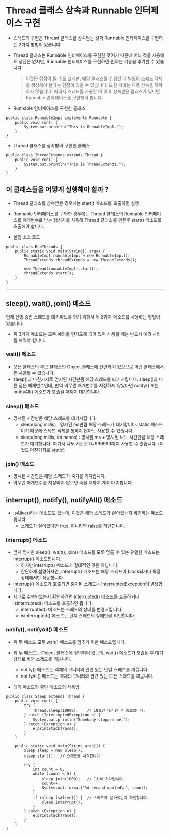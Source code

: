 # Thread 클래스 상속과 Runnable 인터페이스 구현
* 스레드의 구현은 Thread 클래스를 상속받는 것과 Runnable 인터페이스를 구현하는 2가지 방법이 있습니다.
* Thread 클래스는 Runnable 인터페이스를 구현한 것이기 때문에 어느 것을 사용해도 상관은 없지만, Runnable 인터페이스를 구현하면 원하는 기능을 추가할 수 있습니다.
    > 이것은 장점이 될 수도 있지만, 해당 클래스를 수행할 때 별도의 스레드 객체를 생성해야 한다는 단점이 있을 수 있습니다. 또한 자바는 다중 상속을 허락하지 않습니다.
    따라서 스레드를 사용할 때 이미 상속받은 클래스가 있다면 Runnable 인터페이스를 구현해야 합니다.

* Runnable 인터페이스를 구현한 클래스    
```
public class RunnableImpl implements Runnable {
    public void run() {
        System.out.println("This is RunnableImpl.");
    }
}
```

* Thread 클래스를 상속받아 구현한 클래스
```
public class ThreadExtends extends Thread {
    public void run() {
        System.out.println("This is ThreadExtends.");
    }
}
```
## 이 클래스들을 어떻게 실행해야 할까 ?
* Thread 클래스를 상속받은 경우에는 start() 메소드를 호출하면 실행
* Runnable 인터페이스를 구현한 경우에는 Thread 클래스의 Runnable 인터페이스를 매개변수로 받는 생성자를 사용해
Thread 클래스를 만든후 start() 메소드를 호출해야 합니다.

* 실행 소스 코드
```
public class RunThreads {
    public static void main(String[] args) {
        RunnableImpl runnableImpl = new RunnableImpl();
        ThreadExtends threadExtends = new ThreadExtends();
        
        new Thread(runnableImpl).start();
        threadExtends.start();
    }
}
```

---

## sleep(), wait(), join() 메소드
현재 진행 중인 스레드를 대기하도록 하기 위해서 위 3가지 메소드를 사용하는 방법이 있습니다.
* 위 3가지 메소드는 모두 예외를 던지도록 되어 있어 사용할 때는 반드시 예외 처리를 해줘야 합니다.

### wait() 메소드
* 모든 클래스의 부모 클래스인 Object 클래스에 선언되어 있으므로 어떤 클래스에서든 사용할 수 있습니다.
* sleep()과 마찬가지로 명시된 시간만큼 해당 스레드를 대기시킵니다. sleep()과 다른 점은 매개변수인데, 만약 아무런 매개변수를 지정하지 않았다면
notify() 또는 notifyAll() 메소드가 호출될 때까지 대기합니다.

### sleep() 메소드
* 명시된 시간만큼 해당 스레드를 대기시킵니다.
    * sleep(long millis) : 명시된 ms만큼 해당 스레드가 대기합니다. static 메소드이기 때문에 스레드 객체를 통하지 않아도 사용할 수 있습니다.
    * sleep(long millis, int nanos) : 명시된 ms + 명시된 나노 시간만큼 해당 스레드가 대기합니다. 여기서 나노 시간은 0~999999까지 사용할 수 있습니다. (이것도 마찬가지로 static)

### join() 메소드
* 명시된 시간만큼 해당 스레드가 죽기를 기다립니다.
* 아무런 매개변수를 지정하지 않으면 죽을 때까지 계속 대기합니다.

## interrupt(), notify(), notifyAll() 메소드
* isAlive()라는 메소드도 있는데, 이것은 해당 스레드가 살아있는지 확인하는 메소드입니다.
    * 스레드가 살아있다면 true, 아니라면 false를 리턴합니다. 

### interrupt() 메소드
* 앞서 명시한 sleep(), wait(), join() 메소드를 모두 멈출 수 있는 유일한 메소드는 interrupt() 메소드입니다.
    * 하지만 interrupt() 메소드가 절대적인 것은 아닙니다.
    * 간단하게 설명하자면, interrupt() 메소드는 해당 스레드가 block되거나 특정 상태에서만 작동합니다.
* interrupt() 메소드가 호출되면 중지된 스레드는 InterruptedException이 발생합니다.
* 제대로 수행되었는지 확인하려면 interrupted() 메소드를 호출하거나 isInterrupted() 메소드를 호출하면 됩니다.
    * interrupted() 메소드는 스레드의 상태를 변경시킵니다.
    * isInterrupted() 메소드는 단지 스레드의 상태만을 리턴합니다.

### notify(), notifyAll() 메소드
* 위 두 메소드 모두 wait() 메소드를 멈추기 위한 메소드입니다.
* 위 두 메소드는 Object 클래스에 정의되어 있는데, wait() 메소드가 호출된 후 대기 상태로 바뀐 스레드를 깨웁니다.
    * notify() 메소드는 객체의 모니터와 관련 있는 단일 스레드를 깨웁니다.
    * notifyAll() 메소드는 객체의 모니터와 관련 있는 모든 스레드를 깨웁니다.
   
* 대기 메소드와 중단 메소드의 사용법 
```
public class Sleep extends Thread {
    public void run() {
        try {
            Thread.sleep(10000);    // 10초간 대기한 후 종료합니다.
        } catch (InterruptedException e) {
            System.out.println("Somebody stopped me.");
        } catch (Exception e) {
            e.printStackTrace();
        }
    }
    
    public static void main(String args[]) {
        Sleep sleep = new Sleep();
        sleep.start();  // 스레드를 시작합니다.
        
        try {
            int count = 0;
            while (count < 5) {
                sleep.join(1000);   // 1초씩 기다립니다.
                count++;
                System.out.format("%d second waited\n", count);    
            }
            if (sleep.isAlive()) {  // 스레드가 살아있는지 확인합니다.
                sleep.interrupt();
            }
        } catch (Exception e) {
            e.printStackTrace();
        }
    }
}
```

